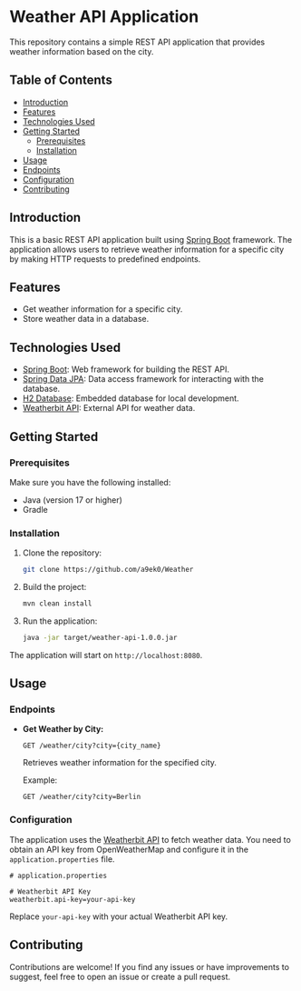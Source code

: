 # Weather API Application

This repository contains a simple REST API application that provides weather information based on the city.

## Table of Contents

- [Introduction](#introduction)
- [Features](#features)
- [Technologies Used](#technologies-used)
- [Getting Started](#getting-started)
  - [Prerequisites](#prerequisites)
  - [Installation](#installation)
- [Usage](#usage)
- [Endpoints](#endpoints)
- [Configuration](#configuration)
- [Contributing](#contributing)

## Introduction

This is a basic REST API application built using [Spring Boot](https://spring.io/projects/spring-boot) framework. The application allows users to retrieve weather information for a specific city by making HTTP requests to predefined endpoints.

## Features

- Get weather information for a specific city.
- Store weather data in a database.

## Technologies Used

- [Spring Boot](https://spring.io/projects/spring-boot): Web framework for building the REST API.
- [Spring Data JPA](https://spring.io/projects/spring-data-jpa): Data access framework for interacting with the database.
- [H2 Database](https://www.h2database.com/): Embedded database for local development.
- [Weatherbit API](https://www.weatherbit.io/): External API for weather data.

## Getting Started

### Prerequisites

Make sure you have the following installed:

- Java (version 17 or higher)
- Gradle

### Installation

1. Clone the repository:

    ```bash
    git clone https://github.com/a9ek0/Weather
    ```

2. Build the project:

    ```bash
    mvn clean install
    ```

3. Run the application:

    ```bash
    java -jar target/weather-api-1.0.0.jar
    ```

The application will start on `http://localhost:8080`.

## Usage

### Endpoints

- **Get Weather by City:**
  
  ```http
  GET /weather/city?city={city_name}
  ```

  Retrieves weather information for the specified city.

  Example:
  ```http
  GET /weather/city?city=Berlin
  ```

### Configuration

The application uses the [Weatherbit API](https://www.weatherbit.io/) to fetch weather data. You need to obtain an API key from OpenWeatherMap and configure it in the `application.properties` file.

```properties
# application.properties

# Weatherbit API Key
weatherbit.api-key=your-api-key
```

Replace `your-api-key` with your actual Weatherbit API key.

## Contributing

Contributions are welcome! If you find any issues or have improvements to suggest, feel free to open an issue or create a pull request.
